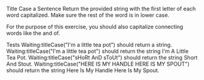 Title Case a Sentence
Return the provided string with the first letter of each word capitalized. Make sure the rest of the word is in lower case.

For the purpose of this exercise, you should also capitalize connecting words like the and of.

Tests
Waiting:titleCase("I'm a little tea pot") should return a string.
Waiting:titleCase("I'm a little tea pot") should return the string I'm A Little Tea Pot.
Waiting:titleCase("sHoRt AnD sToUt") should return the string Short And Stout.
Waiting:titleCase("HERE IS MY HANDLE HERE IS MY SPOUT") should return the string Here Is My Handle Here Is My Spout.